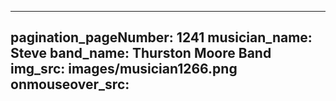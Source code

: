 ------
pagination_pageNumber: 1241
musician_name: Steve
band_name: Thurston Moore Band
img_src: images/musician1266.png
onmouseover_src: 
------